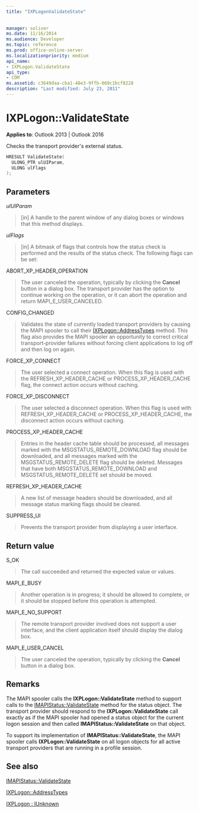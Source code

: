 ```yaml
---
title: "IXPLogonValidateState"
 
 
manager: soliver
ms.date: 11/16/2014
ms.audience: Developer
ms.topic: reference
ms.prod: office-online-server
ms.localizationpriority: medium
api_name:
- IXPLogon.ValidateState
api_type:
- COM
ms.assetid: c3649daa-cba1-48e3-9ffb-069c1bcf8228
description: "Last modified: July 23, 2011"
---
```


# IXPLogon::ValidateState

  
  
**Applies to**: Outlook 2013 | Outlook 2016 
  
Checks the transport provider's external status. 
  
```cpp
HRESULT ValidateState(
  ULONG_PTR ulUIParam,
  ULONG ulFlags
);
```

## Parameters

 _ulUIParam_
  
> [in] A handle to the parent window of any dialog boxes or windows that this method displays.
    
 _ulFlags_
  
> [in] A bitmask of flags that controls how the status check is performed and the results of the status check. The following flags can be set:
    
ABORT_XP_HEADER_OPERATION 
  
> The user canceled the operation, typically by clicking the **Cancel** button in a dialog box. The transport provider has the option to continue working on the operation, or it can abort the operation and return MAPI_E_USER_CANCELED. 
    
CONFIG_CHANGED 
  
> Validates the state of currently loaded transport providers by causing the MAPI spooler to call their [IXPLogon::AddressTypes](ixplogon-addresstypes.md) method. This flag also provides the MAPI spooler an opportunity to correct critical transport-provider failures without forcing client applications to log off and then log on again. 
    
FORCE_XP_CONNECT 
  
> The user selected a connect operation. When this flag is used with the REFRESH_XP_HEADER_CACHE or PROCESS_XP_HEADER_CACHE flag, the connect action occurs without caching.
    
FORCE_XP_DISCONNECT 
  
> The user selected a disconnect operation. When this flag is used with REFRESH_XP_HEADER_CACHE or PROCESS_XP_HEADER_CACHE, the disconnect action occurs without caching.
    
PROCESS_XP_HEADER_CACHE 
  
> Entries in the header cache table should be processed, all messages marked with the MSGSTATUS_REMOTE_DOWNLOAD flag should be downloaded, and all messages marked with the MSGSTATUS_REMOTE_DELETE flag should be deleted. Messages that have both MSGSTATUS_REMOTE_DOWNLOAD and MSGSTATUS_REMOTE_DELETE set should be moved.
    
REFRESH_XP_HEADER_CACHE 
  
> A new list of message headers should be downloaded, and all message status marking flags should be cleared.
    
SUPPRESS_UI 
  
> Prevents the transport provider from displaying a user interface.
    
## Return value

S_OK 
  
> The call succeeded and returned the expected value or values.
    
MAPI_E_BUSY 
  
> Another operation is in progress; it should be allowed to complete, or it should be stopped before this operation is attempted.
    
MAPI_E_NO_SUPPORT 
  
> The remote transport provider involved does not support a user interface, and the client application itself should display the dialog box.
    
MAPI_E_USER_CANCEL 
  
> The user canceled the operation, typically by clicking the **Cancel** button in a dialog box. 
    
## Remarks

The MAPI spooler calls the **IXPLogon::ValidateState** method to support calls to the [IMAPIStatus::ValidateState](imapistatus-validatestate.md) method for the status object. The transport provider should respond to the **IXPLogon::ValidateState** call exactly as if the MAPI spooler had opened a status object for the current logon session and then called **IMAPIStatus::ValidateState** on that object. 
  
To support its implementation of **IMAPIStatus::ValidateState**, the MAPI spooler calls **IXPLogon::ValidateState** on all logon objects for all active transport providers that are running in a profile session. 
  
## See also



[IMAPIStatus::ValidateState](imapistatus-validatestate.md)
  
[IXPLogon::AddressTypes](ixplogon-addresstypes.md)
  
[IXPLogon : IUnknown](ixplogoniunknown.md)

